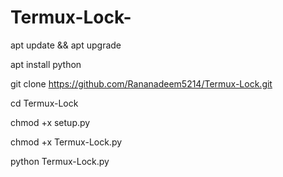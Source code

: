 # Termux-Lock-

apt update && apt upgrade

apt install python

git clone https://github.com/Rananadeem5214/Termux-Lock.git

cd Termux-Lock 

chmod +x setup.py

chmod +x Termux-Lock.py

python Termux-Lock.py
